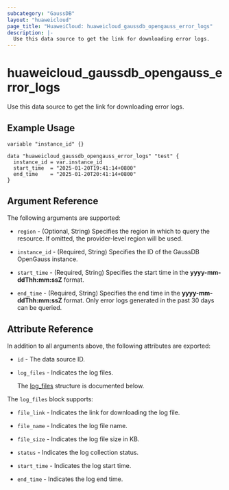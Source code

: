 ```yaml
---
subcategory: "GaussDB"
layout: "huaweicloud"
page_title: "HuaweiCloud: huaweicloud_gaussdb_opengauss_error_logs"
description: |-
  Use this data source to get the link for downloading error logs.
---
```


# huaweicloud_gaussdb_opengauss_error_logs

Use this data source to get the link for downloading error logs.

## Example Usage

```hcl
variable "instance_id" {}

data "huaweicloud_gaussdb_opengauss_error_logs" "test" {
  instance_id = var.instance_id
  start_time  = "2025-01-20T19:41:14+0800"
  end_time    = "2025-01-20T20:41:14+0800"
}
```

## Argument Reference

The following arguments are supported:

* `region` - (Optional, String) Specifies the region in which to query the resource.
  If omitted, the provider-level region will be used.

* `instance_id` - (Required, String) Specifies the ID of the GaussDB OpenGauss instance.

* `start_time` - (Required, String) Specifies the start time in the **yyyy-mm-ddThh:mm:ssZ** format.

* `end_time` - (Required, String) Specifies the end time in the **yyyy-mm-ddThh:mm:ssZ** format.
  Only error logs generated in the past 30 days can be queried.

## Attribute Reference

In addition to all arguments above, the following attributes are exported:

* `id` - The data source ID.

* `log_files` - Indicates the log files.

  The [log_files](#log_files_struct) structure is documented below.

<a name="log_files_struct"></a>
The `log_files` block supports:

* `file_link` - Indicates the link for downloading the log file.

* `file_name` - Indicates the log file name.

* `file_size` - Indicates the log file size in KB.

* `status` - Indicates the log collection status.

* `start_time` - Indicates the log start time.

* `end_time` - Indicates the log end time.
